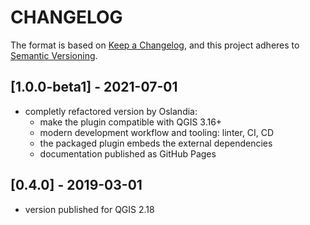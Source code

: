 # CHANGELOG

The format is based on [Keep a Changelog](https://keepachangelog.com/), and this project adheres to [Semantic Versioning](https://semver.org/).

<!--

Unreleased

## [{version_tag}](https://github.com/DINFO-UniFI/roof_classify/releases/tag/{version_tag}) - YYYY-DD-mm

### Added

### Changed

### Removed

-->

## [1.0.0-beta1] - 2021-07-01

- completly refactored version by Oslandia:
  - make the plugin compatible with QGIS 3.16+
  - modern development workflow and tooling: linter, CI, CD
  - the packaged plugin embeds the external dependencies
  - documentation published as GitHub Pages

## [0.4.0] - 2019-03-01

- version published for QGIS 2.18

